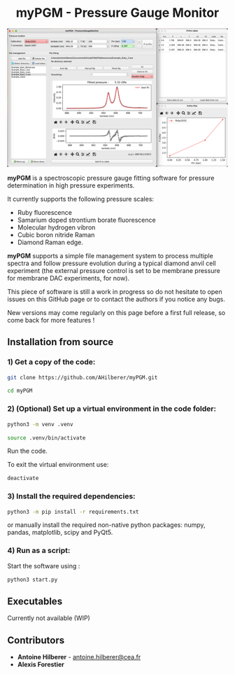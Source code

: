 <h1 align="center"> myPGM - Pressure Gauge Monitor </h1>

<div align="center">
<img alt="Demo myPGM UI" src="myPGM/resources/UI_demo.png"> </img>
</div>

**myPGM** is a spectroscopic pressure gauge fitting software for pressure determination in high pressure experiments.

It currently supports the following pressure scales:
- Ruby fluorescence
- Samarium doped strontium borate fluorescence
- Molecular hydrogen vibron
- Cubic boron nitride Raman
- Diamond Raman edge.

**myPGM** supports a simple file management system to process multiple spectra and follow pressure evolution during a typical diamond anvil cell experiment (the external pressure control is set to be membrane pressure for membrane DAC experiments, for now).

This piece of software is still a work in progress so do not hesitate to open issues on this GitHub page or to contact the authors if you notice any bugs.

New versions may come regularly on this page before a first full release, so come back for more features !


## Installation from source

### 1) Get a copy of the code:

```bash
git clone https://github.com/AHilberer/myPGM.git
````
```bash
cd myPGM
```

### 2) (Optional) Set up a virtual environment in the code folder:

```bash
python3 -m venv .venv
```
```bash
source .venv/bin/activate
```

Run the code.

To exit the virtual environment use:

```bash
deactivate
```


### 3) Install the required dependencies:

```bash
python3 -m pip install -r requirements.txt
```

or manually install the required non-native python packages: numpy, pandas, matplotlib, scipy and PyQt5.

### 4) Run as a script:

Start the software using :

```bash
python3 start.py
```

## Executables
Currently not available (WIP)

## Contributors

- __Antoine Hilberer__ - antoine.hilberer@cea.fr
- __Alexis Forestier__
